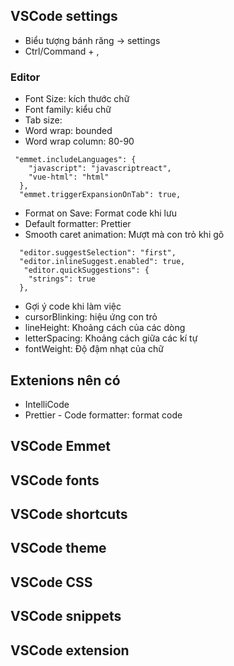 ## VSCode settings

- Biểu tượng bánh răng -> settings
- Ctrl/Command + ,

### Editor

- Font Size: kích thước chữ
- Font family: kiểu chữ
- Tab size:
- Word wrap: bounded
- Word wrap column: 80-90

```
 "emmet.includeLanguages": {
    "javascript": "javascriptreact",
    "vue-html": "html"
  },
  "emmet.triggerExpansionOnTab": true,
```

- Format on Save: Format code khi lưu
- Default formatter: Prettier
- Smooth caret animation: Mượt mà con trỏ khi gõ

```
  "editor.suggestSelection": "first",
  "editor.inlineSuggest.enabled": true,
   "editor.quickSuggestions": {
    "strings": true
  },
```

- Gợi ý code khi làm việc
- cursorBlinking: hiệu ứng con trỏ
- lineHeight: Khoảng cách của các dòng
- letterSpacing: Khoảng cách giữa các kí tự
- fontWeight: Độ đậm nhạt của chữ

## Extenions nên có

- IntelliCode
- Prettier - Code formatter: format code

## VSCode Emmet

## VSCode fonts

## VSCode shortcuts

## VSCode theme

## VSCode CSS

## VSCode snippets

## VSCode extension
